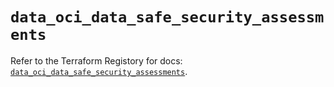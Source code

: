 # `data_oci_data_safe_security_assessments`

Refer to the Terraform Registory for docs: [`data_oci_data_safe_security_assessments`](https://registry.terraform.io/providers/oracle/oci/6.18.0/docs/data-sources/data_safe_security_assessments).
